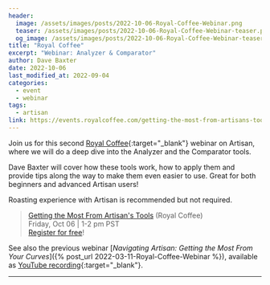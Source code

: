 ```yaml
---
header:
  image: /assets/images/posts/2022-10-06-Royal-Coffee-Webinar.png
  teaser: /assets/images/posts/2022-10-06-Royal-Coffee-Webinar-teaser.png
  og_image: /assets/images/posts/2022-10-06-Royal-Coffee-Webinar-teaser.png
title: "Royal Coffee"
excerpt: "Webinar: Analyzer & Comparator"
author: Dave Baxter
date: 2022-10-06
last_modified_at: 2022-09-04
categories:
  - event
  - webinar
tags: 
  - artisan
link: https://events.royalcoffee.com/getting-the-most-from-artisans-tools
---
```


Join us for this second [Royal Coffee](https://events.royalcoffee.com/){:target="_blank"} webinar on Artisan, where we will do a deep dive into the Analyzer and the Comparator tools.  

Dave Baxter will cover how these tools work, how to apply them and provide tips along the way to make them even easier to use. Great for both beginners and advanced Artisan users!


Roasting experience with Artisan is recommended but not required.


> <a href="https://events.royalcoffee.com/navigating_artisan" target="_blank">Getting the Most From Artisan's Tools</a> (Royal Coffee)   
> Friday, Oct 06 \| 1-2 pm PST   
<a href="https://events.royalcoffee.com/getting-the-most-from-artisans-tools">Register for free</a>!

See also the previous webinar [_Navigating Artisan: Getting the Most From Your Curves_]({% post_url 2022-03-11-Royal-Coffee-Webinar %}), available as [YouTube recording](https://www.youtube.com/watch?v=tJKRJrEPeEQ){:target="_blank"}.

---